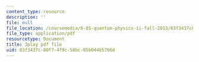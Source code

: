 ```yaml
---
content_type: resource
description: ''
file: null
file_location: /coursemedia/8-05-quantum-physics-ii-fall-2013/83f3437c00f74f9c58bc85b044b5706d_BWM0RXg-uvI.pdf
file_type: application/pdf
resourcetype: Document
title: 3play pdf file
uid: 83f3437c-00f7-4f9c-58bc-85b044b5706d
---
```

